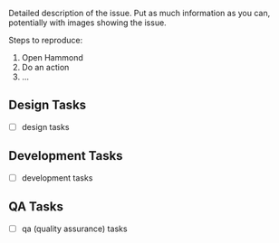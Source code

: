 Detailed description of the issue. Put as much information as you can, potentially
with images showing the issue.

Steps to reproduce:

1. Open Hammond
2. Do an action
3. ...

## Design Tasks

* [ ]  design tasks

## Development Tasks

* [ ]  development tasks

## QA Tasks

* [ ]  qa (quality assurance) tasks
